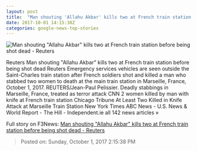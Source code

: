 ```yaml
---
layout: post
title:  "Man shouting 'Allahu Akbar' kills two at French train station before being shot dead - Reuters"
date: 2017-10-01 14:15:38Z
categories: google-news-top-stories
---
```


![Man shouting "Allahu Akbar" kills two at French train station before being shot dead - Reuters](https://s3.reutersmedia.net/resources/r/?m=02&d=20171001&t=2&i=1203676157&w=&fh=545px&fw=&ll=&pl=&sq=&r=LYNXNPED9011M)

Reuters Man shouting "Allahu Akbar" kills two at French train station before being shot dead Reuters Emergency services vehicles are seen outside the Saint-Charles train station after French soldiers shot and killed a man who stabbed two women to death at the main train station in Marseille, France, October 1, 2017. REUTERS/Jean-Paul Pelissier. Deadly stabbings in Marseille, France, treated as terror attack CNN 2 women killed by man with knife at French train station Chicago Tribune At Least Two Killed in Knife Attack at Marseille Train Station New York Times ABC News - U.S. News & World Report - The Hill - Independent.ie all 142 news articles »


Full story on F3News: [Man shouting "Allahu Akbar" kills two at French train station before being shot dead - Reuters](http://www.f3nws.com/n/BKtaV)

> Posted on: Sunday, October 1, 2017 2:15:38 PM
